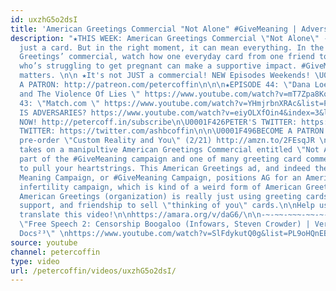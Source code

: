 ```yaml
---
id: uxzhG5o2dsI
title: 'American Greetings Commercial "Not Alone" #GiveMeaning | Adversaries⁴⁵'
description: "★THIS WEEK: American Greetings Commercial \"Not Alone\" - A card is
  just a card. But in the right moment, it can mean everything. In the latest American
  Greetings’ commercial, watch how one everyday card from one friend to another friend
  who’s struggling to get pregnant can make a supportive impact. #GiveMeaning to what
  matters. \n\n ★It's not JUST a commercial! NEW Episodes Weekends! \U0001F4A5BECOME
  A PATRON: http://patreon.com/petercoffin\n\n\n★EPISODE 44: \"Dana Loesch, the NRA,
  and The Violence Of Lies \" https://www.youtube.com/watch?v=mT7Zpa8KqP0&list=PL9oHQnEByWyXeSTT3Vm3oyTR-e3Tg0Vj0\n★EPISODE
  43: \"Match.com \" https://www.youtube.com/watch?v=YHmjrbnXRAc&list=PL9oHQnEByWyXeSTT3Vm3oyTR-e3Tg0Vj0\n\n\n★WHAT
  IS ADVERSARIES? https://www.youtube.com/watch?v=eiyOLXfOin4&index=3&list=PL9oHQnEByWyXeSTT3Vm3oyTR-e3Tg0Vj0\n\n*************************\n\n\U0001F4FASubscribe
  NOW! http://petercoff.in/subscribe\n\U0001F426PETER'S TWITTER: https://twitter.com/petercoffin\n\U0001F426ASHLEIGH'S
  TWITTER: https://twitter.com/ashbcoffin\n\n\U0001F496BECOME A PATRON! http://patreon.com/petercoffin\n\U0001F4D5
  pre-order \"Custom Reality and You\" (2/21) http://amzn.to/2FEsqJR \n\n*************************\n\nADVERSARIES
  takes on a manipultive American Greetings Commercial entitled \"Not Alone.\" It's
  part of the #GiveMeaning campaign and one of many greeting card commercial attempts
  to pull your heartstrings. This American Greetings ad, and indeed the whole Give
  Meaning Campaign, or #GiveMeaning Campaign, positions AG for an American Greetings
  infertility campaign, which is kind of a weird form of American Greetings entertainment.
  American Greetings (organization) is really just using greeting cards, pregnancy,
  support, and friendship to sell \"thinking of you\" cards.\n\nHelp us caption &
  translate this video!\n\nhttps://amara.org/v/daG6/\n\n-~-~~-~~~-~~-~-\nNEW VIDEO:
  \"Free Speech 2: Censorship Boogaloo (Infowars, Steven Crowder) | Very Important
  Docs²³\" \nhttps://www.youtube.com/watch?v=SlFdykutQ0g&list=PL9oHQnEByWyXObkJN9YYQS9hxBjpN8RLG\n-~-~~-~~~-~~-~-"
source: youtube
channel: petercoffin
type: video
url: /petercoffin/videos/uxzhG5o2dsI/
---
```


